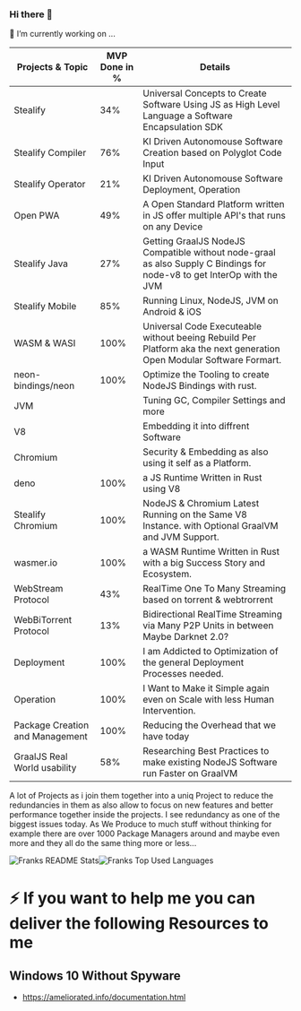 ### Hi there 👋
🔭 I’m currently working on ...

| Projects & Topic | MVP Done in % | Details
| ------------- | ------------- | ------------- | 
| Stealify | 34% | Universal Concepts to Create Software Using JS as High Level Language a Software Encapsulation SDK | 
| Stealify Compiler | 76% | KI Driven Autonomouse Software Creation based on Polyglot Code Input | 
| Stealify Operator | 21% | KI Driven Autonomouse Software Deployment, Operation | 
| Open PWA | 49% | A Open Standard Platform written in JS offer multiple API's that runs on any Device | 
| Stealify Java | 27% | Getting GraalJS NodeJS Compatible without node-graal as also Supply C Bindings for node-v8 to get InterOp with the JVM
| Stealify Mobile | 85% | Running Linux, NodeJS, JVM on Android & iOS
| WASM & WASI | 100% | Universal Code Executeable without beeing Rebuild Per Platform aka the next generation Open Modular Software Formart.
| neon-bindings/neon | 100% | Optimize the Tooling to create NodeJS Bindings with rust.
| JVM | | Tuning GC, Compiler Settings and more 
| V8 | | Embedding it into diffrent Software
| Chromium | | Security & Embedding as also using it self as a Platform.
| deno | 100% | a JS Runtime Written in Rust using V8
| Stealify Chromium | 100% | NodeJS & Chromium Latest Running on the Same V8 Instance. with Optional GraalVM and JVM Support.
| wasmer.io | 100% | a WASM Runtime Written in Rust with a big Success Story and Ecosystem.
| WebStream Protocol| 43% | RealTime One To Many Streaming based on torrent & webtrorrent
| WebBiTorrent Protocol | 13% | Bidirectional RealTime Streaming via Many P2P Units in between Maybe Darknet 2.0?
| Deployment | 100% | I am Addicted to Optimization of the general Deployment Processes needed.
| Operation | 100% | I Want to Make it Simple again even on Scale with less Human Intervention.
| Package Creation and Management | 100% | Reducing the Overhead that we have today
| GraalJS Real World usability | 58% | Researching Best Practices to make existing NodeJS Software run Faster on GraalVM |

<p>A lot of Projects as i join them together into a uniq Project to reduce the redundancies in them as also allow to focus on new features and better performance
together inside the projects. I see redundancy as one of the biggest issues today. As We Produce to much stuff without thinking for example there are over 1000 Package Managers around and maybe even more and they all do the same thing more or less...</p>
<p><img alt="Franks README Stats" src="https://github-readme-stats.vercel.app/api?username=frank-dspeed"><img alt="Franks Top Used Languages" src="https://github-readme-stats.vercel.app/api/top-langs/?username=frank-dspeed&hide=html,css"></p>


# ⚡ If you want to help me you can deliver the following Resources to me

## Windows 10 Without Spyware
- https://ameliorated.info/documentation.html

<!--
**frank-dspeed/frank-dspeed** is a ✨ _special_ ✨ repository because its `README.md` (this file) appears on your GitHub profile.

Here are some ideas to get you started:

- 🔭 I’m currently working on ...
- 🌱 I’m currently learning ...
- 👯 I’m looking to collaborate on ...
- 🤔 I’m looking for help with ...
- 💬 Ask me about ...
- 📫 How to reach me: ...
- 😄 Pronouns: ...
- ⚡ Fun fact: ...
-->



